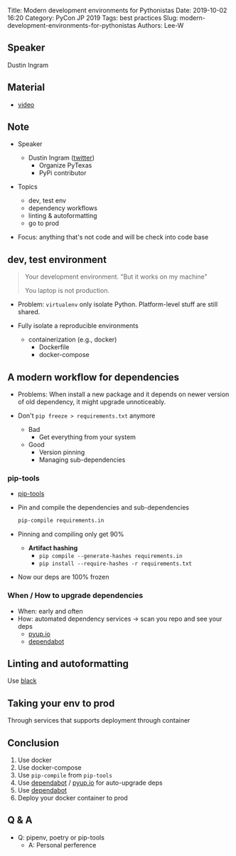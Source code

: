 Title: Modern development environments for Pythonistas
Date: 2019-10-02 16:20
Category: PyCon JP 2019
Tags: best practices
Slug: modern-development-environments-for-pythonistas
Authors: Lee-W

## Speaker
Dustin Ingram

## Material
* [video](https://www.youtube.com/watch?v=d3cj4f63u-A)

## Note
* Speaker
    * Dustin Ingram ([twitter](https://twitter.com/di_codes))
        * Organize PyTexas
        * PyPi contributor

* Topics
    * dev, test env
    * dependency workflows
    * linting & autoformatting
    * go to prod

* Focus: anything that's not code and will be check into code base

## dev, test environment

> Your development environment.
> "But it works on my machine"
>
> You laptop is not production.

* Problem: `virtualenv` only isolate Python. Platform-level stuff are still shared.

* Fully isolate a reproducible environments
    * containerization (e.g., docker)
        * Dockerfile
        * docker-compose

## A modern workflow for dependencies
* Problems: When install a new package and it depends on newer version of old dependency, it might upgrade unnoticeably.

* Don't `pip freeze > requirements.txt` anymore
    * Bad
        * Get everything from your system
    * Good
        * Version pinning
        * Managing sub-dependencies

### pip-tools
* [pip-tools](https://github.com/jazzband/pip-tools/)

* Pin and compile the dependencies and sub-dependencies
    ```sh
    pip-compile requirements.in
    ```
* Pinning and compiling only get 90%
    * **Artifact hashing**
        * `pip compile --generate-hashes requirements.in`
        * `pip install --require-hashes -r requirements.txt`
* Now our deps are 100% frozen

### When / How to upgrade dependencies
* When: early and often
* How: automated dependency services → scan you repo and see your deps
    * [pyup.io](https://pyup.io)
    * [dependabot](https://dependabot.com)

## Linting and autoformatting
Use [black](https://github.com/ambv/black)

## Taking your env to prod
Through services that supports deployment through container

## Conclusion
1. Use docker
2. Use docker-compose
3. Use `pip-compile` from `pip-tools`
4. Use [dependabot](https://dependabot.com) / [pyup.io](https://pyup.io)
 for auto-upgrade deps
5. Use [dependabot](https://dependabot.com)
6. Deploy your docker container to prod

## Q & A
* Q: pipenv, poetry or pip-tools
    * A: Personal perference
